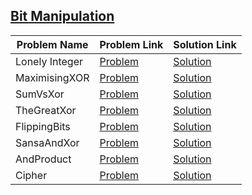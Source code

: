 ## [Bit Manipulation](https://www.hackerrank.com/domains/algorithms/bit-manipulation)

| Problem Name | Problem Link | Solution Link |
| ------------ | ------------ | ------------- |
| Lonely Integer | [Problem](https://www.hackerrank.com/challenges/lonely-integer/problem) | [Solution](#LonelyInteger.java) |
| MaximisingXOR | [Problem](https://www.hackerrank.com/challenges/maximizing-xor/problem) | [Solution](#MaximisingXOR.java) |
| SumVsXor | [Problem](https://www.hackerrank.com/challenges/sum-vs-xor/problem) | [Solution](#SumVsXor.java) |
| TheGreatXor | [Problem](https://www.hackerrank.com/challenges/the-great-xor/problem) | [Solution](#TheGreatXor.java) |
| FlippingBits | [Problem](https://www.hackerrank.com/challenges/flipping-bits/problem) | [Solution](#FlippingBits.java) |
| SansaAndXor | [Problem](https://www.hackerrank.com/challenges/sansa-and-xor/problem) | [Solution](#SansaAndXor.java) |
| AndProduct | [Problem](https://www.hackerrank.com/challenges/and-product/problem)	| [Solution](#AndProduct.java) |
| Cipher | [Problem](https://www.hackerrank.com/challenges/cipher/problem) | [Solution](#Cipher.java) |